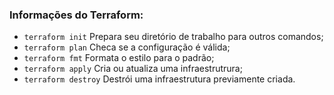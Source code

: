 ### Informações do Terraform:
- ```terraform init``` Prepara seu diretório de trabalho para outros comandos;
- ```terraform plan``` Checa se a configuração é válida;
- ```terraform fmt``` Formata o estilo para o padrão;
- ```terraform apply``` Cria ou atualiza uma infraestrutrura;
- ```terraform destroy``` Destrói uma infraestrutura previamente criada.